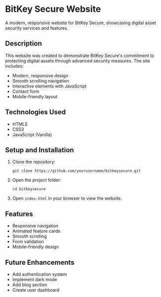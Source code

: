 # BitKey Secure Website

A modern, responsive website for BitKey Secure, showcasing digital asset security services and features.

## Description

This website was created to demonstrate BitKey Secure's commitment to protecting digital assets through advanced security measures. The site includes:

- Modern, responsive design
- Smooth scrolling navigation
- Interactive elements with JavaScript
- Contact form
- Mobile-friendly layout

## Technologies Used

- HTML5
- CSS3
- JavaScript (Vanilla)

## Setup and Installation

1. Clone the repository:
   ```
   git clone https://github.com/yourusername/bitkeysecure.git
   ```

2. Open the project folder:
   ```
   cd bitkeysecure
   ```

3. Open `index.html` in your browser to view the website.

## Features

- Responsive navigation
- Animated feature cards
- Smooth scrolling
- Form validation
- Mobile-friendly design

## Future Enhancements

- Add authentication system
- Implement dark mode
- Add blog section
- Create user dashboard 